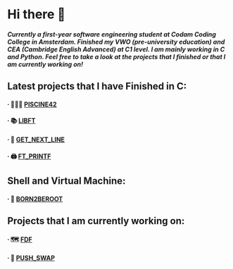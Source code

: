 # Hi there 👋

##### Currently a first-year software engineering student at Codam Coding College in Amsterdam. Finished my VWO (pre-university education) and CEA (Cambridge English Advanced) at C1 level. I am mainly working in C and Python. Feel free to take a look at the projects that I finished or that I am currently working on!

## Latest projects that I have Finished in C:
#### ∙ 🏊🏽‍♀️ <a href="https://github.com/gianlucapirro/piscine42">PISCINE42</a>
#### ∙ 📚 <a href="https://github.com/gianlucapirro/libft">LIBFT</a>
#### ∙ 📃 <a href="https://github.com/gianlucapirro/get_next_line">GET_NEXT_LINE</a>
#### ∙ 🖨 <a href="https://github.com/gianlucapirro/ft_printf">FT_PRINTF</a>

## Shell and Virtual Machine:
#### ∙ 🤖 <a href="https://github.com/gianlucapirro/born2beroot">BORN2BEROOT</a>

## Projects that I am currently working on:
#### ∙ 🗺 <a href="https://github.com/gianlucapirro/fdf">FDF</a>
#### ∙ 🔢 <a href="https://github.com/gianlucapirro/push_swap">PUSH_SWAP</a>

